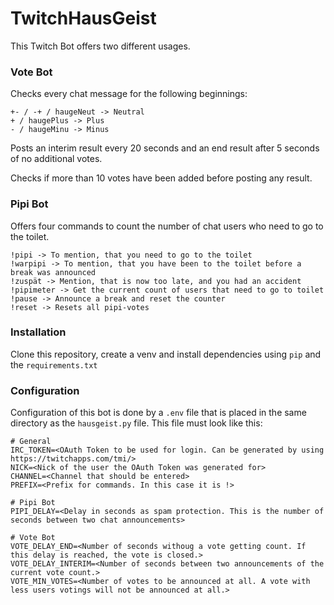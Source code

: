 # TwitchHausGeist
This Twitch Bot offers two different usages. 

### Vote Bot

Checks every chat message for the following beginnings:

    +- / -+ / haugeNeut -> Neutral
    + / haugePlus -> Plus
    - / haugeMinu -> Minus

Posts an interim result every 20 seconds and an end result after 5 seconds of no additional votes.

Checks if more than 10 votes have been added before posting any result.


### Pipi Bot

Offers four commands to count the number of chat users who need to go to the toilet.

    !pipi -> To mention, that you need to go to the toilet
    !warpipi -> To mention, that you have been to the toilet before a break was announced
    !zuspät -> Mention, that is now too late, and you had an accident
    !pipimeter -> Get the current count of users that need to go to toilet
    !pause -> Announce a break and reset the counter
    !reset -> Resets all pipi-votes

### Installation

Clone this repository, create a venv and install dependencies using `pip` and the `requirements.txt`


### Configuration

Configuration of this bot is done by a `.env` file that is placed in the same directory 
as the `hausgeist.py` file. This file must look like this:

    # General
    IRC_TOKEN=<OAuth Token to be used for login. Can be generated by using https://twitchapps.com/tmi/>
    NICK=<Nick of the user the OAuth Token was generated for>
    CHANNEL=<Channel that should be entered>
    PREFIX=<Prefix for commands. In this case it is !>
    
    # Pipi Bot
    PIPI_DELAY=<Delay in seconds as spam protection. This is the number of seconds between two chat announcements>
    
    # Vote Bot
    VOTE_DELAY_END=<Number of seconds withoug a vote getting count. If this delay is reached, the vote is closed.>
    VOTE_DELAY_INTERIM=<Number of seconds between two announcements of the current vote count.>
    VOTE_MIN_VOTES=<Number of votes to be announced at all. A vote with less users votings will not be announced at all.>

